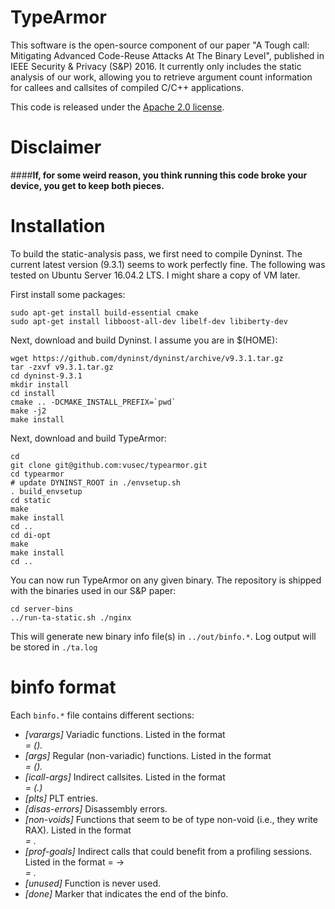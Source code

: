 # TypeArmor
This software is the open-source component of our paper "A Tough call: Mitigating Advanced Code-Reuse Attacks At The Binary Level", published in IEEE Security & Privacy (S&P) 2016. It currently only includes the static analysis of our work, allowing you to retrieve argument count information for callees and callsites of compiled C/C++ applications.  

This code is released under the [Apache 2.0 license](https://github.com/vusec/typearmor/blobl/master/LICENSE-2.0.txt).

# **Disclaimer**
####**If, for some weird reason, you think running this code broke your device, you get to keep both pieces.**

# Installation
To build the static-analysis pass, we first need to compile Dyninst. The current
latest version (9.3.1) seems to work perfectly fine. The following was tested on
Ubuntu Server 16.04.2 LTS. I might share a copy of VM later.

First install some packages:

    sudo apt-get install build-essential cmake 
    sudo apt-get install libboost-all-dev libelf-dev libiberty-dev

Next, download and build Dyninst. I assume you are in $(HOME):

    wget https://github.com/dyninst/dyninst/archive/v9.3.1.tar.gz
    tar -zxvf v9.3.1.tar.gz
    cd dyninst-9.3.1
    mkdir install
    cd install
    cmake .. -DCMAKE_INSTALL_PREFIX=`pwd`
    make -j2
    make install

Next, download and build TypeArmor:

    cd 
    git clone git@github.com:vusec/typearmor.git
    cd typearmor
    # update DYNINST_ROOT in ./envsetup.sh
    . build_envsetup
    cd static
    make
    make install
    cd ..
    cd di-opt
    make
    make install
    cd ..

You can now run TypeArmor on any given binary. The repository is shipped with
the binaries used in our S&P paper:

    cd server-bins
    ../run-ta-static.sh ./nginx

This will generate new binary info file(s) in `../out/binfo.*`. Log output will
be stored in `./ta.log`

# binfo format

Each `binfo.*` file contains different sections:

* *[varargs]*
  Variadic functions. Listed in the format <address> = <minimum argccount> (<function symbol>).
* *[args]*
  Regular (non-variadic) functions. Listed in the format <address> = <minimum
  argcount> (<function symbol>).
* *[icall-args]*
  Indirect callsites. Listed in the format <address> = <max prepared argcount>
  (<function symbol>.<callsite index in function>)
* *[plts]*
  PLT entries.
* *[disas-errors]*
  Disassembly errors.
* *[non-voids]*
  Functions that seem to be of type non-void (i.e., they write RAX). Listed in
  the format <address> = <function symbol>.
* *[prof-goals]*
  Indirect calls that could benefit from a profiling sessions. Listed in the
  format <icall address> = <function symbol.index> -> <address of function from
  which we could not backtrack> = <target function symbol>.
* *[unused]*
  Function is never used.
* *[done]*
  Marker that indicates the end of the binfo.
